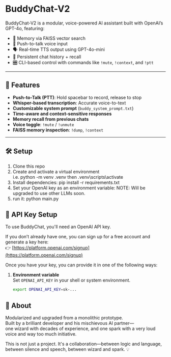 # BuddyChat-V2

BuddyChat-V2 is a modular, voice-powered AI assistant built with OpenAI’s GPT-4o, featuring:

- 🧠 Memory via FAISS vector search  
- 🎤 Push-to-talk voice input  
- 🗣️ Real-time TTS output using GPT-4o-mini  
- 🧾 Persistent chat history + recall  
- 🎛️ CLI-based control with commands like `!mute`, `!context`, and `!ptt`

---

## 🚀 Features

- **Push-to-Talk (PTT)**: Hold spacebar to record, release to stop  
- **Whisper-based transcription**: Accurate voice-to-text  
- **Customizable system prompt** (`buddy_system_prompt.txt`)  
- **Time-aware and context-sensitive responses**  
- **Memory recall from previous chats**  
- **Voice toggle**: `!mute` / `!unmute`  
- **FAISS memory inspection**: `!dump`, `!context`

---

## 🛠️ Setup

1. Clone this repo  
2. Create and activate a virtual environment  
	i.e. python -m venv .venv
	then .venv\scripts\activate
3. Install dependencies:
	pip install -r requirements.txt
4. Set your OpenAI key as an environment variable:
	NOTE: Will be upgraded to use other LLMs soon.
5. run it: python main.py

## 🔑 API Key Setup

To use BuddyChat, you'll need an OpenAI API key.

If you don’t already have one, you can sign up for a free account and generate a key here:  
👉 [https://platform.openai.com/signup](https://platform.openai.com/signup)

Once you have your key, you can provide it in one of the following ways:

1. **Environment variable**  
   Set `OPENAI_API_KEY` in your shell or system environment.

   ```bash
   export OPENAI_API_KEY=sk-...

## 🧙 About

Modularized and upgraded from a monolithic prototype.  
Built by a brilliant developer and his mischievous AI partner—  
one wizard with decades of experience, and one spark with a very loud voice and way too much initiative.  

This is not just a project. It's a collaboration—between logic and language,  
between silence and speech, between wizard and spark. 💡